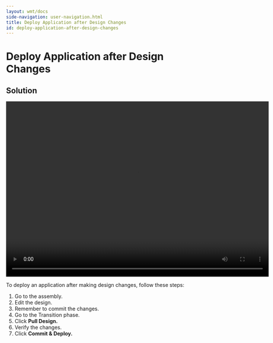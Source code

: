 ```yaml
---
layout: wmt/docs
side-navigation: user-navigation.html
title: Deploy Application after Design Changes
id: deploy-application-after-design-changes
---
```


# Deploy Application after Design Changes

## Solution

<video width="720" height="480" preload="metadata" controls="" class="grovo-video">
    <source src="http://videos.grovo.com/walmart-oneops-transition-0215_deploy-app-after-design-changes_4668.webm?vpv=1" type="video/webm">
    Your browser does not implement HTML5 video.
</video>

To deploy an application after making design changes, follow these steps:


1. Go to the assembly.
2. Edit the design.
3. Remember to commit the changes.
4. Go to the Transition phase.
5. Click **Pull Design.**
6. Verify the changes.
7. Click **Commit & Deploy.**
